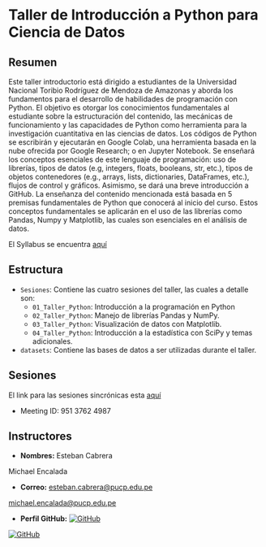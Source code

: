 # Taller de Introducción a Python para Ciencia de Datos

## Resumen
Este taller introductorio está dirigido a estudiantes de la Universidad Nacional Toribio Rodríguez de Mendoza de Amazonas y aborda los fundamentos para el desarrollo de habilidades de programación con Python. El objetivo es otorgar los conocimientos fundamentales al estudiante sobre la estructuración del contenido, las mecánicas de funcionamiento y las capacidades de Python como herramienta para la investigación cuantitativa en las ciencias de datos. Los códigos de Python se escribirán y ejecutarán en Google Colab, una herramienta basada en la nube ofrecida por Google Research; o en Jupyter Notebook. Se enseñará los conceptos esenciales de este lenguaje de programación: uso de librerías, tipos de datos (e.g, integers, floats, booleans, str, etc.), tipos de objetos contenedores (e.g., arrays, lists, dictionaries, DataFrames, etc.), flujos de control y gráficos. Asimismo, se dará una breve introducción a GitHub. La enseñanza del contenido mencionada está basada en 5 premisas fundamentales de Python que conocerá al inicio del curso. Estos conceptos fundamentales se aplicarán en el uso de las librerías como Pandas, Numpy y Matplotlib, las cuales son esenciales en el análisis de datos.

El Syllabus se encuentra <a href="https://docs.google.com/document/d/1j9PGyd5SO6EoB2o4-Ne0Wds4ty-rbe6p/edit?usp=sharing&ouid=100657601344850350475&rtpof=true&sd=true" target="_blank"> aquí </a>

## Estructura

- `Sesiones`: Contiene las cuatro sesiones del taller, las cuales a detalle son:
  - `01_Taller_Python`: Introducción a la programación en Python
  - `02_Taller_Python`: Manejo de librerías Pandas y NumPy.
  - `03_Taller_Python`: Visualización de datos con Matplotlib.
  - `04_Taller_Python`: Introducción a la estadística con SciPy y temas adicionales.
- `datasets`: Contiene las bases de datos a ser utilizadas durante el taller.

## Sesiones
El link para las sesiones sincrónicas esta <a href="https://pucp.zoom.us/j/95137624987
" target="_blank"> aquí </a>

- Meeting ID: 951 3762 4987

## Instructores

- **Nombres:** 
Esteban Cabrera

Michael Encalada

- **Correo:** 
esteban.cabrera@pucp.edu.pe

michael.encalada@pucp.edu.pe
- **Perfil GitHub:**
[![GitHub](https://img.shields.io/badge/-GitHub-black?style=flat-square&logo=github)](https://github.com/estcab00)

[![GitHub](https://img.shields.io/badge/-GitHub-black?style=flat-square&logo=github)](https://github.com/MichaelEncalada)
